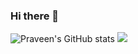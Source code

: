 ### Hi there 👋

![Praveen's GitHub stats](https://github-readme-stats.vercel.app/api?username=praveen12math&count_private=true)
![](https://komarev.com/ghpvc/?username=praveen12math&color=green)

<!--
**praveen12math/praveen12math** is a ✨ _special_ ✨ repository because its `README.md` (this file) appears on your GitHub profile.

Here are some ideas to get you started:

- 🔭 I’m currently working on ...
- 🌱 I’m currently learning ...
- 👯 I’m looking to collaborate on ...
- 🤔 I’m looking for help with ...
- 💬 Ask me about ...
- 📫 How to reach me: ...
- 😄 Pronouns: ...
- ⚡ Fun fact: ...
-->
